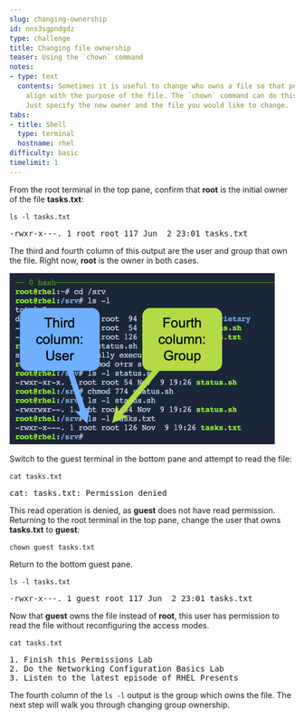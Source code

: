 ```yaml
---
slug: changing-ownership
id: nns3sgpndgdz
type: challenge
title: Changing file ownership
teaser: Using the `chown` command
notes:
- type: text
  contents: Sometimes it is useful to change who owns a file so that permissions can
    align with the purpose of the file. The `chown` command can do this very easily.
    Just specify the new owner and the file you would like to change.
tabs:
- title: Shell
  type: terminal
  hostname: rhel
difficulty: basic
timelimit: 1
---
```

From the root terminal in the top pane, confirm that __root__ is the initial owner of the file __tasks.txt__:

```
ls -l tasks.txt
```

<pre class=file>
-rwxr-x---. 1 root root 117 Jun  2 23:01 tasks.txt
</pre>

The third and fourth column of this output are the user and group that own the file. Right now, __root__ is the owner in both cases.

![thirdfourth](../assets/thirdandfourthcolumn.png)

Switch to the guest terminal in the bottom pane and attempt to read the file:

```
cat tasks.txt
```

<pre class=file>
cat: tasks.txt: Permission denied
</pre>

This read operation is denied, as __guest__ does not have read permission. Returning to the root terminal in the top pane, change the user that owns __tasks.txt__ to __guest__:

```
chown guest tasks.txt
```

Return to the bottom guest pane.

```
ls -l tasks.txt
```

<pre class=file>
-rwxr-x---. 1 guest root 117 Jun  2 23:01 tasks.txt
</pre>

Now that __guest__ owns the file instead of __root__, this user has permission to read the file without reconfiguring the access modes.

```
cat tasks.txt
```

<pre class=file>
1. Finish this Permissions Lab
2. Do the Networking Configuration Basics Lab
3. Listen to the latest episode of RHEL Presents
</pre>

The fourth column of the `ls -l` output is the group which owns the file. The next step will walk you through changing group ownership.
